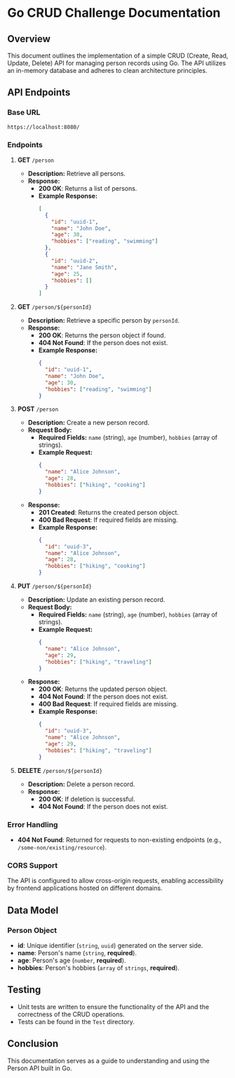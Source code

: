 # Go CRUD Challenge Documentation

## Overview

This document outlines the implementation of a simple CRUD (Create, Read, Update, Delete) API for managing person records using Go. The API utilizes an in-memory database and adheres to clean architecture principles.

## API Endpoints

### Base URL
`https://localhost:8080/`




### Endpoints

1. **GET** `/person`
   - **Description:** Retrieve all persons.
   - **Response:**
     - **200 OK**: Returns a list of persons.
     - **Example Response:**
       ```json
       [
         {
           "id": "uuid-1",
           "name": "John Doe",
           "age": 30,
           "hobbies": ["reading", "swimming"]
         },
         {
           "id": "uuid-2",
           "name": "Jane Smith",
           "age": 25,
           "hobbies": []
         }
       ]
       ```

2. **GET** `/person/${personId}`
   - **Description:** Retrieve a specific person by `personId`.
   - **Response:**
     - **200 OK**: Returns the person object if found.
     - **404 Not Found**: If the person does not exist.
     - **Example Response:**
       ```json
       {
         "id": "uuid-1",
         "name": "John Doe",
         "age": 30,
         "hobbies": ["reading", "swimming"]
       }
       ```

3. **POST** `/person`
   - **Description:** Create a new person record.
   - **Request Body:**
     - **Required Fields:** `name` (string), `age` (number), `hobbies` (array of strings).
     - **Example Request:**
       ```json
       {
         "name": "Alice Johnson",
         "age": 28,
         "hobbies": ["hiking", "cooking"]
       }
       ```
   - **Response:**
     - **201 Created**: Returns the created person object.
     - **400 Bad Request**: If required fields are missing.
     - **Example Response:**
       ```json
       {
         "id": "uuid-3",
         "name": "Alice Johnson",
         "age": 28,
         "hobbies": ["hiking", "cooking"]
       }
       ```

4. **PUT** `/person/${personId}`
   - **Description:** Update an existing person record.
   - **Request Body:**
     - **Required Fields:** `name` (string), `age` (number), `hobbies` (array of strings).
     - **Example Request:**
       ```json
       {
         "name": "Alice Johnson",
         "age": 29,
         "hobbies": ["hiking", "traveling"]
       }
       ```
   - **Response:**
     - **200 OK**: Returns the updated person object.
     - **404 Not Found**: If the person does not exist.
     - **400 Bad Request**: If required fields are missing.
     - **Example Response:**
       ```json
       {
         "id": "uuid-3",
         "name": "Alice Johnson",
         "age": 29,
         "hobbies": ["hiking", "traveling"]
       }
       ```

5. **DELETE** `/person/${personId}`
   - **Description:** Delete a person record.
   - **Response:**
     - **200 OK**: If deletion is successful.
     - **404 Not Found**: If the person does not exist.

### Error Handling

- **404 Not Found**: Returned for requests to non-existing endpoints (e.g., `/some-non/existing/resource`).

### CORS Support

The API is configured to allow cross-origin requests, enabling accessibility by frontend applications hosted on different domains.

## Data Model

### Person Object

- **id**: Unique identifier (`string`, `uuid`) generated on the server side.
- **name**: Person's name (`string`, **required**).
- **age**: Person's age (`number`, **required**).
- **hobbies**: Person's hobbies (`array` of `strings`, **required**).


## Testing

- Unit tests are written to ensure the functionality of the API and the correctness of the CRUD operations.
- Tests can be found in the `Test` directory.

## Conclusion

This documentation serves as a guide to understanding and using the Person API built in Go. 


